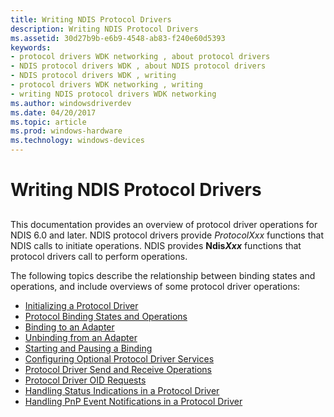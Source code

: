 ```yaml
---
title: Writing NDIS Protocol Drivers
description: Writing NDIS Protocol Drivers
ms.assetid: 30d27b9b-e6b9-4548-ab83-f240e60d5393
keywords:
- protocol drivers WDK networking , about protocol drivers
- NDIS protocol drivers WDK , about NDIS protocol drivers
- NDIS protocol drivers WDK , writing
- protocol drivers WDK networking , writing
- writing NDIS protocol drivers WDK networking
ms.author: windowsdriverdev
ms.date: 04/20/2017
ms.topic: article
ms.prod: windows-hardware
ms.technology: windows-devices
---
```


# Writing NDIS Protocol Drivers


## <a href="" id="ddk-writing-ndis-protocol-drivers-ng"></a>


This documentation provides an overview of protocol driver operations for NDIS 6.0 and later. NDIS protocol drivers provide *ProtocolXxx* functions that NDIS calls to initiate operations. NDIS provides **Ndis*Xxx*** functions that protocol drivers call to perform operations.

The following topics describe the relationship between binding states and operations, and include overviews of some protocol driver operations:

-   [Initializing a Protocol Driver](initializing-a-protocol-driver.md)
-   [Protocol Binding States and Operations](protocol-binding-states-and-operations.md)
-   [Binding to an Adapter](binding-to-an-adapter.md)
-   [Unbinding from an Adapter](unbinding-from-an-adapter.md)
-   [Starting and Pausing a Binding](starting-and-pausing-a-binding.md)
-   [Configuring Optional Protocol Driver Services](configuring-optional-protocol-driver-services.md)
-   [Protocol Driver Send and Receive Operations](protocol-driver-send-and-receive-operations.md)
-   [Protocol Driver OID Requests](protocol-driver-oid-requests.md)
-   [Handling Status Indications in a Protocol Driver](handling-status-indications-in-a-protocol-driver.md)
-   [Handling PnP Event Notifications in a Protocol Driver](handling-pnp-event-notifications-in-a-protocol-driver.md)

 

 






